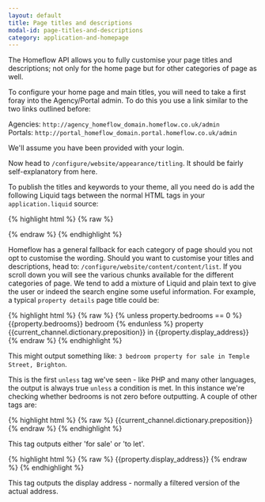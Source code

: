 ```yaml
---
layout: default
title: Page titles and descriptions
modal-id: page-titles-and-descriptions
category: application-and-homepage
---
```

The Homeflow API allows you to fully customise your page titles and descriptions; not only for the home page but for other categories of page as well.

To configure your home page and main titles, you will need to take a first foray into the Agency/Portal admin. To do this you use a link similar to the two links outlined before:

Agencies: ``http://agency_homeflow_domain.homeflow.co.uk/admin``<br>
Portals: ``http://portal_homeflow_domain.portal.homeflow.co.uk/admin``

We'll assume you have been provided with your login.

Now head to ``/configure/website/appearance/titling``. It should be fairly self-explanatory from here.

To publish the titles and keywords to your theme, all you need do is add the following Liquid tags between the normal HTML tags in your ``application.liquid`` source:

{% highlight html %}
{% raw %}
<title>{{page.page_title}}</title>
<meta name="title" content="{{page.page_title}}" />
<meta name="description" content="{{page.page_description}}" />
{% endraw %}
{% endhighlight %}

Homeflow has a general fallback for each category of page should you not opt to customise the wording. Should you want to customise your titles and descriptions, head to: ``/configure/website/content/content/list``. If you scroll down you will see the various chunks available for the different categories of page. We tend to add a mixture of Liquid and plain text to give the user or indeed the search engine some useful information. For example, a typical ``property details`` page title could be:

{% highlight html %}
{% raw %}
{% unless property.bedrooms == 0 %}
  {{property.bedrooms}} bedroom
{% endunless %}
property {{current_channel.dictionary.preposition}} in {{property.display_address}}
{% endraw %}
{% endhighlight %}

This might output something like: ``3 bedroom property for sale in Temple Street, Brighton``.

This is the first ``unless`` tag we've seen - like PHP and many other languages, the output is always true ``unless`` a condition is met. In this instance we're checking whether bedrooms is not zero before outputting. A couple of other tags are:

{% highlight html %}
{% raw %}
{{current_channel.dictionary.preposition}}
{% endraw %}
{% endhighlight %}

This tag outputs either 'for sale' or 'to let'.

{% highlight html %}
{% raw %}
{{property.display_address}}
{% endraw %}
{% endhighlight %}

This tag outputs the display address - normally a filtered version of the actual address.